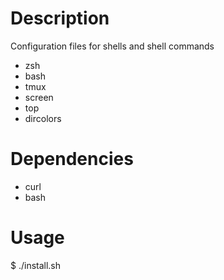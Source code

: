 # Description
Configuration files for shells and shell commands
 - zsh
 - bash
 - tmux
 - screen
 - top
 - dircolors

# Dependencies
 - curl
 - bash

# Usage
$ ./install.sh
